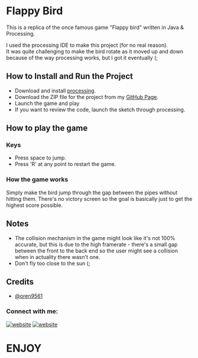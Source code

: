 
# Flappy Bird

This is a replica of the once famous game "Flappy bird" written in Java & Processing.  

I used the processing IDE to make this project (for no real reason).  
It was quite challenging to make the bird rotate as it moved up and down because of the way 
processing works, but I got it eventually (;


## How to Install and Run the Project

* Download and install [processing](https://processing.org/download).
* Download the ZIP file for the project from my [GitHub Page](https://github.com/oren9561/Flappy-Bird).  
* Launch the game and play
* If you want to review the code, launch the sketch through processing.

## How to play the game
### Keys

* Press space to jump.
* Press 'R' at any point to restart the game.

### How the game works

Simply make the bird jump through the gap between the pipes without hitting them.
There's no victory screen so the goal is basically just to get the highest score possible.

## Notes
* The collision mechanism in the game might look like it's not 100% accurate, but this is due to the high framerate - there's a small gap between the front to the back end so the user might see a collision when in actuality there wasn't one.
* Don't fly too close to the sun (; 

## Credits

- [@oren9561](https://github.com/oren9561)

### Connect with me:

[![website](https://i.gyazo.com/7c244728088109ecda95a87017e30012.png)](https://www.linkedin.com/in/oren9561/)
[![website](https://i.gyazo.com/01810428375ef3b58190c80979bda9a9.png)](https://github.com/oren9561)


# **ENJOY**